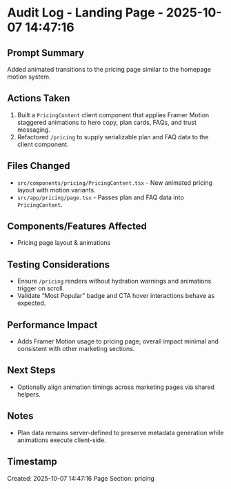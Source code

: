 # Audit Log - Landing Page - 2025-10-07 14:47:16

## Prompt Summary
Added animated transitions to the pricing page similar to the homepage motion system.

## Actions Taken
1. Built a `PricingContent` client component that applies Framer Motion staggered animations to hero copy, plan cards, FAQs, and trust messaging.
2. Refactored `/pricing` to supply serializable plan and FAQ data to the client component.

## Files Changed
- `src/components/pricing/PricingContent.tsx` - New animated pricing layout with motion variants.
- `src/app/pricing/page.tsx` - Passes plan and FAQ data into `PricingContent`.

## Components/Features Affected
- Pricing page layout & animations

## Testing Considerations
- Ensure `/pricing` renders without hydration warnings and animations trigger on scroll.
- Validate “Most Popular” badge and CTA hover interactions behave as expected.

## Performance Impact
- Adds Framer Motion usage to pricing page; overall impact minimal and consistent with other marketing sections.

## Next Steps
- Optionally align animation timings across marketing pages via shared helpers.

## Notes
- Plan data remains server-defined to preserve metadata generation while animations execute client-side.

## Timestamp
Created: 2025-10-07 14:47:16
Page Section: pricing
